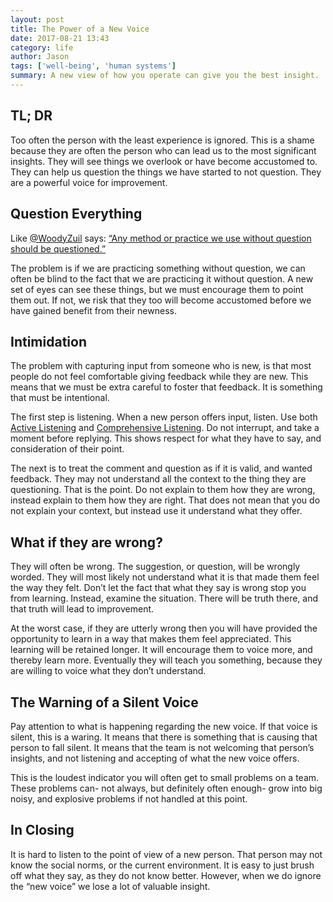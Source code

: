 ```yaml
---
layout: post
title: The Power of a New Voice
date: 2017-08-21 13:43
category: life
author: Jason
tags: ['well-being', 'human systems']
summary: A new view of how you operate can give you the best insight. 
---
```


## TL; DR

Too often the person with the least experience is ignored. This is a shame because they are often the person who can lead us to the most significant insights. They will see things we overlook or have become accustomed to. They can help us question the things we have started to not question. They are a powerful voice for improvement.

## Question Everything

Like [@WoodyZuil](https://twitter.com/WoodyZuill) says: [“Any method or practice we use without question should be questioned.”](https://twitter.com/WoodyZuill/status/881711076089384964)

The problem is if we are practicing something without question, we can often be blind to the fact that we are practicing it without question. A new set of eyes can see these things, but we must encourage them to point them out. If not, we risk that they too will become accustomed before we have gained benefit from their newness.

## Intimidation

The problem with capturing input from someone who is new, is that most people do not feel comfortable giving feedback while they are new. This means that we must be extra careful to foster that feedback. It is something that must be intentional.

The first step is listening. When a new person offers input, listen. Use both [Active Listening](https://en.wikipedia.org/wiki/Active_listening) and [Comprehensive Listening](https://en.wikipedia.org/wiki/Informational_listening). Do not interrupt, and take a moment before replying. This shows respect for what they have to say, and consideration of their point.

The next is to treat the comment and question as if it is valid, and wanted feedback. They may not understand all the context to the thing they are questioning. That is the point. Do not explain to them how they are wrong, instead explain to them how they are right. That does not mean that you do not explain your context, but instead use it understand what they offer.

## What if they are wrong?

They will often be wrong. The suggestion, or question, will be wrongly worded. They will most likely not understand what it is that made them feel the way they felt. Don’t let the fact that what they say is wrong stop you from learning. Instead, examine the situation. There will be truth there, and that truth will lead to improvement.

At the worst case, if they are utterly wrong then you will have provided the opportunity to learn in a way that makes them feel appreciated. This learning will be retained longer. It will encourage them to voice more, and thereby learn more. Eventually they will teach you something, because they are willing to voice what they don’t understand.

## The Warning of a Silent Voice

Pay attention to what is happening regarding the new voice. If that voice is silent, this is a waring. It means that there is something that is causing that person to fall silent. It means that the team is not welcoming that person’s insights, and not listening and accepting of what the new voice offers.

This is the loudest indicator you will often get to small problems on a team. These problems can- not always, but definitely often enough- grow into big noisy, and explosive problems if not handled at this point. 

## In Closing

It is hard to listen to the point of view of a new person. That person may not know the social norms, or the current environment. It is easy to just brush off what they say, as they do not know better. However, when we do ignore the “new voice” we lose a lot of valuable insight.
